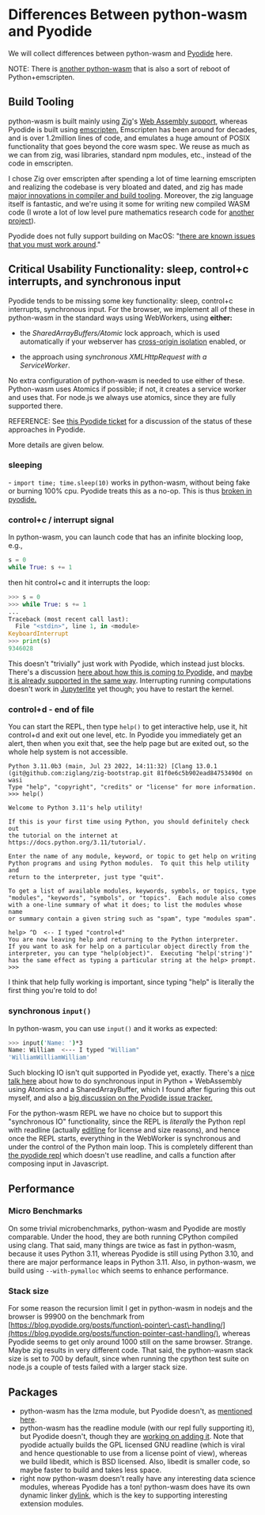 # Differences Between python\-wasm and Pyodide

We will collect differences between python\-wasm and [Pyodide](https://pyodide.org/) here.

NOTE: There is [another python\-wasm](https://github.com/ethanhs/python-wasm/issues/68) that is also a sort of reboot of Python\+emscripten.

## Build Tooling

python\-wasm is built mainly using [Zig](https://ziglang.org/)'s [Web Assembly support](https://ziglang.org/documentation/master/#WebAssembly), whereas Pyodide is built using [emscripten.](https://emscripten.org/)   Emscripten has been around for decades, and is over 1.2million lines of code, and emulates a huge amount of POSIX functionality that goes beyond the core wasm spec.   We reuse as much as we can from zig, wasi libraries, standard npm modules, etc., instead of the code in emscripten.

I chose Zig over emscripten after spending a lot of time learning emscripten and realizing the codebase is very bloated and dated, and zig has made [major innovations in compiler and build tooling](https://andrewkelley.me/post/zig-cc-powerful-drop-in-replacement-gcc-clang.html).  Moreover, the zig language itself is fantastic, and we're using it some for writing new compiled WASM code \(I wrote a lot of low level pure mathematics research code for [another project](https://github.com/sagemathinc/JSage/tree/main/lib/src)\).

Pyodide does not fully support building on MacOS: "[there are known issues that you must work around](https://github.com/pyodide/pyodide/blob/main/docs/development/building-from-sources.md)."

## Critical Usability Functionality: sleep, control\+c interrupts, and synchronous input

Pyodide tends to be missing some key functionality: sleep, control\+c interrupts, synchronous input.  For the browser, we implement all of these in python\-wasm in the standard ways using WebWorkers, using **either:**

- the _SharedArrayBuffers/Atomic_ lock approach, which is used automatically if your webserver has [cross\-origin isolation](https://web.dev/cross-origin-isolation-guide) enabled, or

- the approach using _synchronous XMLHttpRequest with a ServiceWorker_. 

No extra configuration of python\-wasm is needed to use either of these.  Python\-wasm uses Atomics if possible; if not, it creates a service worker and uses that.  For node.js we always use atomics, since they are fully supported there.

REFERENCE: See [this Pyodide ticket](https://github.com/pyodide/pyodide/issues/1503) for a discussion of the status of these approaches in Pyodide.

More details are given below.

### sleeping

\- `import time; time.sleep(10)` works in python\-wasm, without being fake or burning 100% cpu. Pyodide treats this as a no\-op.  This is thus [broken in pyodide.](https://github.com/pyodide/pyodide/issues/2354) 

### control\+c / interrupt signal

In python\-wasm, you can launch code that has an infinite blocking loop, e.g.,

```py
s = 0
while True: s += 1
```

then hit control\+c and it interrupts the loop:

```py
>>> s = 0
>>> while True: s += 1
... 
Traceback (most recent call last):
  File "<stdin>", line 1, in <module>
KeyboardInterrupt
>>> print(s)
9346028
```

This doesn't "trivially" just work with Pyodide, which instead just blocks.  There's a discussion [here about how this is coming to Pyodide,](https://github.com/pyodide/pyodide/issues/1504#issuecomment-827556939) and [maybe it is already supported in the same way](https://pyodide.org/en/stable/usage/keyboard-interrupts.html).   Interrupting running computations doesn't work in [Jupyterlite](https://jupyter.org/try-jupyter/lab/) yet though; you have to restart the kernel.

### control\+d \- end of file

You can start the REPL, then type `help()` to get interactive help, use it, hit control\+d and exit out one level, etc.   In Pyodide you immediately get an alert, then when you exit that, see the help page but are exited out, so the whole help system is not accessible.

```
Python 3.11.0b3 (main, Jul 23 2022, 14:11:32) [Clang 13.0.1 (git@github.com:ziglang/zig-bootstrap.git 81f0e6c5b902ead84753490d on wasi
Type "help", "copyright", "credits" or "license" for more information.
>>> help()

Welcome to Python 3.11's help utility!

If this is your first time using Python, you should definitely check out
the tutorial on the internet at https://docs.python.org/3.11/tutorial/.

Enter the name of any module, keyword, or topic to get help on writing
Python programs and using Python modules.  To quit this help utility and
return to the interpreter, just type "quit".

To get a list of available modules, keywords, symbols, or topics, type
"modules", "keywords", "symbols", or "topics".  Each module also comes
with a one-line summary of what it does; to list the modules whose name
or summary contain a given string such as "spam", type "modules spam".

help> ^D  <-- I typed "control+d"
You are now leaving help and returning to the Python interpreter.
If you want to ask for help on a particular object directly from the
interpreter, you can type "help(object)".  Executing "help('string')"
has the same effect as typing a particular string at the help> prompt.
>>> 
```

I think that help fully working is important, since typing "help" is literally the first thing you're told to do!

### synchronous `input()`

In python\-wasm, you can use `input()` and it works as expected:

```sh
>>> input('Name: ')*3
Name: William  <--- I typed "William"
'WilliamWilliamWilliam'
```

Such blocking IO isn't quit supported in Pyodide yet, exactly.  There's a [nice talk here](https://youtu.be/-SggWFS15Do) about how to do synchronous input in Python \+ WebAssembly using Atomics and a SharedArrayBuffer, which I found after figuring this out myself, and also a [big discussion on the Pyodide issue tracker.](https://github.com/pyodide/pyodide/issues/1219) 

For the python\-wasm REPL we have no choice but to support this "synchronous IO" functionality, since the REPL is _literally_ the Python repl with readline \(actually [editline](https://github.com/troglobit/editline) for license and size reasons\), and hence once the REPL starts, everything in the WebWorker is synchronous and under the control of the Python main loop.  This is completely different than [the pyodide repl](https://pyodide.org/en/stable/console.html) which doesn't use readline, and calls a function after composing input in Javascript.

## Performance

### Micro Benchmarks

On some trivial microbenchmarks, python\-wasm and Pyodide are mostly comparable.  Under the hood, they are both running CPython compiled using clang.  That said, many things are twice as fast in python\-wasm, because it uses Python 3.11, whereas Pyodide is still using Python 3.10, and there are major performance leaps in Python 3.11.  Also, in python\-wasm, we build using `--with-pymalloc` which seems to enhance performance. 

### Stack size

For some reason the recursion limit I get in python\-wasm in nodejs and the browser is 99900 on the benchmark from [https://blog.pyodide.org/posts/function\-pointer\-cast\-handling/](https://blog.pyodide.org/posts/function-pointer-cast-handling/), whereas Pyodide seems to get only around 1000 still on the same browser.  Strange.  Maybe zig results in very different code.  That said, the python\-wasm stack size is set to 700 by default, since when running the cpython test suite on node.js a couple of tests failed with a larger stack size.

## Packages

- python\-wasm has the lzma module, but Pyodide doesn't, as [mentioned here](https://github.com/pyodide/pyodide/issues/1735).
- python\-wasm has the readline module \(with our repl fully supporting it\), but Pyodide doesn't, though they are [working on adding it](https://github.com/pyodide/pyodide/pull/2887).  Note that pyodide actually builds the  GPL licensed GNU readline \(which is viral and hence questionable to use from a license point of view\), whereas we build libedit, which is BSD licensed.  Also, libedit is smaller code, so maybe faster to build and takes less space.
- right now python\-wasm doesn't really have any interesting data science modules, whereas Pyodide has a ton!  python\-wasm does have its own dynamic linker [dylink](https://www.npmjs.com/package/dylink), which is the key to supporting interesting extension modules.

